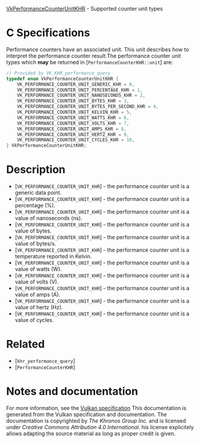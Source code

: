 [VkPerformanceCounterUnitKHR](https://www.khronos.org/registry/vulkan/specs/1.3-extensions/man/html/VkPerformanceCounterUnitKHR.html) - Supported counter unit types

# C Specifications
Performance counters have an associated unit.
This unit describes how to interpret the performance counter result.The performance counter unit types which  **may**  be returned in
[`PerformanceCounterKHR::unit`] are:
```c
// Provided by VK_KHR_performance_query
typedef enum VkPerformanceCounterUnitKHR {
    VK_PERFORMANCE_COUNTER_UNIT_GENERIC_KHR = 0,
    VK_PERFORMANCE_COUNTER_UNIT_PERCENTAGE_KHR = 1,
    VK_PERFORMANCE_COUNTER_UNIT_NANOSECONDS_KHR = 2,
    VK_PERFORMANCE_COUNTER_UNIT_BYTES_KHR = 3,
    VK_PERFORMANCE_COUNTER_UNIT_BYTES_PER_SECOND_KHR = 4,
    VK_PERFORMANCE_COUNTER_UNIT_KELVIN_KHR = 5,
    VK_PERFORMANCE_COUNTER_UNIT_WATTS_KHR = 6,
    VK_PERFORMANCE_COUNTER_UNIT_VOLTS_KHR = 7,
    VK_PERFORMANCE_COUNTER_UNIT_AMPS_KHR = 8,
    VK_PERFORMANCE_COUNTER_UNIT_HERTZ_KHR = 9,
    VK_PERFORMANCE_COUNTER_UNIT_CYCLES_KHR = 10,
} VkPerformanceCounterUnitKHR;
```

# Description
- [`VK_PERFORMANCE_COUNTER_UNIT_KHR`] - the performance counter unit is a generic data point.
- [`VK_PERFORMANCE_COUNTER_UNIT_KHR`] - the performance counter unit is a percentage (%).
- [`VK_PERFORMANCE_COUNTER_UNIT_KHR`] - the performance counter unit is a value of nanoseconds (ns).
- [`VK_PERFORMANCE_COUNTER_UNIT_KHR`] - the performance counter unit is a value of bytes.
- [`VK_PERFORMANCE_COUNTER_UNIT_KHR`] - the performance counter unit is a value of bytes/s.
- [`VK_PERFORMANCE_COUNTER_UNIT_KHR`] - the performance counter unit is a temperature reported in Kelvin.
- [`VK_PERFORMANCE_COUNTER_UNIT_KHR`] - the performance counter unit is a value of watts (W).
- [`VK_PERFORMANCE_COUNTER_UNIT_KHR`] - the performance counter unit is a value of volts (V).
- [`VK_PERFORMANCE_COUNTER_UNIT_KHR`] - the performance counter unit is a value of amps (A).
- [`VK_PERFORMANCE_COUNTER_UNIT_KHR`] - the performance counter unit is a value of hertz (Hz).
- [`VK_PERFORMANCE_COUNTER_UNIT_KHR`] - the performance counter unit is a value of cycles.

# Related
- [`khr_performance_query`]
- [`PerformanceCounterKHR`]

# Notes and documentation
For more information, see the [Vulkan specification](https://www.khronos.org/registry/vulkan/specs/1.3-extensions/html/vkspec.html)
This documentation is generated from the Vulkan specification and documentation.
The documentation is copyrighted by *The Khronos Group Inc.* and is licensed under *Creative Commons Attribution 4.0 International*.
his license explicitely allows adapting the source material as long as proper credit is given.
        